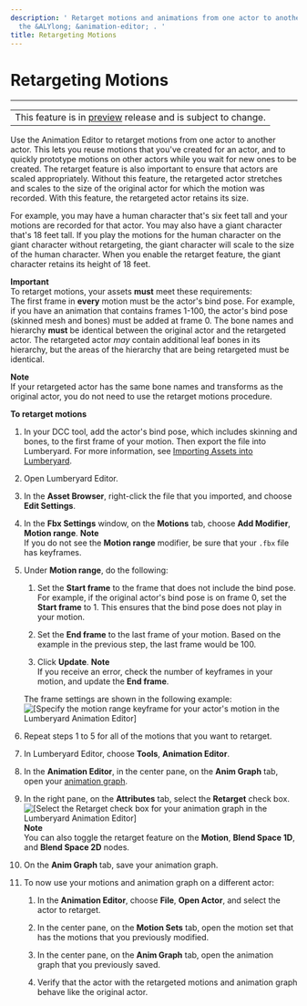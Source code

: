 ```yaml
---
description: ' Retarget motions and animations from one actor to another actor in
  the &ALYlong; &animation-editor; . '
title: Retargeting Motions
---
```

# Retargeting Motions<a name="animation-editor-retargeting-animations"></a>


****  

|  | 
| --- |
| This feature is in [preview](https://docs.aws.amazon.com/lumberyard/latest/userguide/ly-glos-chap.html#preview) release and is subject to change\.  | 

Use the Animation Editor to retarget motions from one actor to another actor\. This lets you reuse motions that you've created for an actor, and to quickly prototype motions on other actors while you wait for new ones to be created\. The retarget feature is also important to ensure that actors are scaled appropriately\. Without this feature, the retargeted actor stretches and scales to the size of the original actor for which the motion was recorded\. With this feature, the retargeted actor retains its size\.

For example, you may have a human character that's six feet tall and your motions are recorded for that actor\. You may also have a giant character that's 18 feet tall\. If you play the motions for the human character on the giant character without retargeting, the giant character will scale to the size of the human character\. When you enable the retarget feature, the giant character retains its height of 18 feet\.

**Important**  
To retarget motions, your assets **must** meet these requirements:   
The first frame in **every** motion must be the actor's bind pose\. For example, if you have an animation that contains frames 1\-100, the actor's bind pose \(skinned mesh and bones\) must be added at frame 0\. 
The bone names and hierarchy **must** be identical between the original actor and the retargeted actor\. The retargeted actor *may* contain additional leaf bones in its hierarchy, but the areas of the hierarchy that are being retargeted must be identical\. 

**Note**  
If your retargeted actor has the same bone names and transforms as the original actor, you do not need to use the retarget motions procedure\.

**To retarget motions**

1. In your DCC tool, add the actor's bind pose, which includes skinning and bones, to the first frame of your motion\. Then export the file into Lumberyard\. For more information, see [Importing Assets into Lumberyard](asset-pipeline-importing.md)\.

1. Open Lumberyard Editor\.

1. In the **Asset Browser**, right\-click the file that you imported, and choose **Edit Settings**\.

1. In the **Fbx Settings** window, on the **Motions** tab, choose **Add Modifier**, **Motion range**\.
**Note**  
If you do not see the **Motion range** modifier, be sure that your `.fbx` file has keyframes\.

1. Under **Motion range**, do the following:

   1. Set the **Start frame** to the frame that does not include the bind pose\. For example, if the original actor's bind pose is on frame 0, set the **Start frame** to 1\. This ensures that the bind pose does not play in your motion\.

   1. Set the **End frame** to the last frame of your motion\. Based on the example in the previous step, the last frame would be 100\.

   1. Click **Update**\.
**Note**  
If you receive an error, check the number of keyframes in your motion, and update the **End frame**\.

   The frame settings are shown in the following example:  
![\[Specify the motion range keyframe for your actor's motion in the Lumberyard Animation Editor\]](/images/userguide/actor-animation/retarget-animations-fbx-settings-motion-range-modifier.png)

1. Repeat steps 1 to 5 for all of the motions that you want to retarget\.

1. In Lumberyard Editor, choose **Tools**, **Animation Editor**\.

1. In the **Animation Editor**, in the center pane, on the **Anim Graph** tab, open your [animation graph](animation-editor-animation-graph-user-interface.md)\.

1. In the right pane, on the **Attributes** tab, select the **Retarget** check box\.  
![\[Select the Retarget check box for your animation graph in the Lumberyard Animation Editor\]](/images/userguide/actor-animation/retarget-animations-attributes-retarget-checkbox.png)
**Note**  
You can also toggle the retarget feature on the **Motion**, **Blend Space 1D**, and **Blend Space 2D** nodes\.

1. On the **Anim Graph** tab, save your animation graph\.

1. To now use your motions and animation graph on a different actor:

   1. In the **Animation Editor**, choose **File**, **Open Actor**, and select the actor to retarget\.

   1. In the center pane, on the **Motion Sets** tab, open the motion set that has the motions that you previously modified\.

   1. In the center pane, on the **Anim Graph** tab, open the animation graph that you previously saved\.

   1. Verify that the actor with the retargeted motions and animation graph behave like the original actor\.